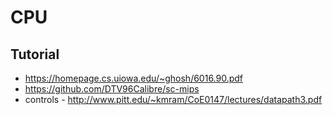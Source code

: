 # CPU

## Tutorial

- <https://homepage.cs.uiowa.edu/~ghosh/6016.90.pdf>
- <https://github.com/DTV96Calibre/sc-mips>
- controls - <http://www.pitt.edu/~kmram/CoE0147/lectures/datapath3.pdf>
